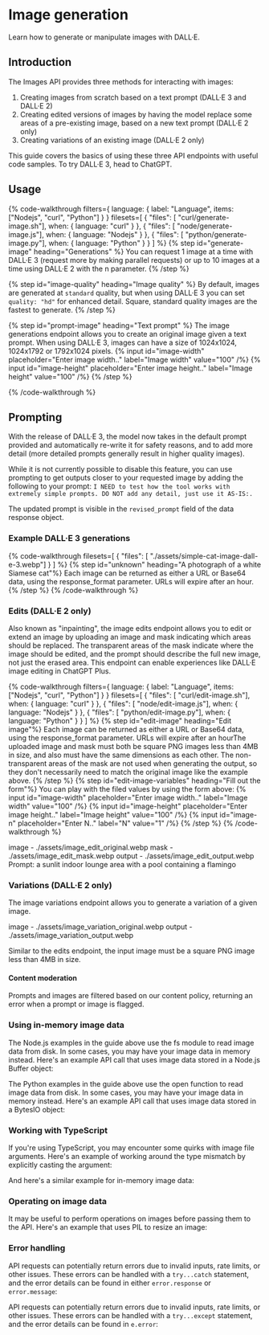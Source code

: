 # Image generation

Learn how to generate or manipulate images with DALL·E.

## Introduction

The Images API provides three methods for interacting with images:

1. Creating images from scratch based on a text prompt (DALL·E 3 and DALL·E 2)
2. Creating edited versions of images by having the model replace some areas of a pre-existing image, based on a new text prompt (DALL·E 2 only)
3. Creating variations of an existing image (DALL·E 2 only)

This guide covers the basics of using these three API endpoints with useful code samples. To try DALL·E 3, head to ChatGPT.

## Usage

<!-- TODO: highlight generate-image script entirely -->

{% code-walkthrough
  filters={
    language: {
      label: "Language",
      items: ["Nodejs", "curl", "Python"]
    }
  }
  filesets=[
    { "files": [ "curl/generate-image.sh"], when: { language: "curl" } },
    { "files": [ "node/generate-image.js"], when: { language: "Nodejs" } },
    { "files": [ "python/generate-image.py"], when: { language: "Python" } }
  ]
%}
  {% step id="generate-image" heading="Generations" %}
   You can request 1 image at a time with DALL·E 3 (request more by making parallel requests) or up to 10 images at a time using DALL·E 2 with the n parameter.
  {% /step %}

  {% step id="image-quality" heading="Image quality" %}
    By default, images are generated at `standard` quality, but when using DALL·E 3 you can set `quality: "hd"` for enhanced detail. Square, standard quality images are the fastest to generate.
  {% /step %}

  {% step id="prompt-image" heading="Text prompt" %}
    The image generations endpoint allows you to create an original image given a text prompt. When using DALL·E 3, images can have a size of 1024x1024, 1024x1792 or 1792x1024 pixels.
    {% input id="image-width" placeholder="Enter image width.." label="Image width" value="100" /%}
    {% input id="image-height" placeholder="Enter image height.." label="Image height" value="100" /%}
  {% /step %}

{% /code-walkthrough %}

<!-- TODO: provide variables for model, prompt, n, size -->

## Prompting

With the release of DALL·E 3, the model now takes in the default prompt provided and automatically re-write it for safety reasons, and to add more detail (more detailed prompts generally result in higher quality images).

While it is not currently possible to disable this feature, you can use prompting to get outputs closer to your requested image by adding the following to your prompt: `I NEED to test how the tool works with extremely simple prompts. DO NOT add any detail, just use it AS-IS:.`

The updated prompt is visible in the `revised_prompt` field of the data response object.

### Example DALL·E 3 generations

<!-- TODO: try to use preview feature for this prompt -->

{% code-walkthrough
  filesets=[
    { "files": [ "./assets/simple-cat-image-dall-e-3.webp"] }
  ]
%}
  {% step id="unknown" heading="A photograph of a white Siamese cat"%}
    Each image can be returned as either a URL or Base64 data, using the response_format parameter. URLs will expire after an hour.
  {% /step %}
{% /code-walkthrough %}

### Edits (DALL·E 2 only)

Also known as "inpainting", the image edits endpoint allows you to edit or extend an image by uploading an image and mask indicating which areas should be replaced. The transparent areas of the mask indicate where the image should be edited, and the prompt should describe the full new image, not just the erased area. This endpoint can enable experiences like DALL·E image editing in ChatGPT Plus.

{% code-walkthrough
  filters={
    language: {
      label: "Language",
      items: ["Nodejs", "curl", "Python"]
    }
  }
  filesets=[
    { "files": [ "curl/edit-image.sh"], when: { language: "curl" } },
    { "files": [ "node/edit-image.js"], when: { language: "Nodejs" } },
    { "files": [ "python/edit-image.py"], when: { language: "Python" } }
  ]
%}
  {% step id="edit-image" heading="Edit image"%}
    Each image can be returned as either a URL or Base64 data, using the response_format parameter. 
    URLs will expire after an hourThe uploaded image and mask must both be square PNG images less than 4MB in size, 
    and also must have the same dimensions as each other. The non-transparent areas of the mask are not used when generating the output, 
    so they don't necessarily need to match the original image like the example above.
  {% /step %}
  {% step id="edit-image-variables" heading="Fill out the form"%}
    You can play with the filed values by using the form above:
    {% input id="image-width" placeholder="Enter image width.." label="Image width" value="100" /%}
    {% input id="image-height" placeholder="Enter image height.." label="Image height" value="100" /%}
    {% input id="image-n" placeholder="Enter N.." label="N" value="1" /%}
  {% /step %}
{% /code-walkthrough %}

<!-- TODO: highlight edit-image script entirely -->
<!-- TODO: provide variables for fields -->

<!-- TODO: try to use preview feature for this prompt -->

image - ./assets/image_edit_original.webp
mask - ./assets/image_edit_mask.webp
output - ./assets/image_edit_output.webp
Prompt: a sunlit indoor lounge area with a pool containing a flamingo


### Variations (DALL·E 2 only)

The image variations endpoint allows you to generate a variation of a given image.

<!-- TODO: highlight create-variation script entirely -->
<!-- TODO: provide variables for fields -->
<!-- TODO: try to use preview feature for this prompt -->

image - ./assets/image_variation_original.webp
output - ./assets/image_variation_output.webp

Similar to the edits endpoint, the input image must be a square PNG image less than 4MB in size.

#### Content moderation

Prompts and images are filtered based on our content policy, returning an error when a prompt or image is flagged.

### Using in-memory image data

<!-- Node.js -->
<!-- TODO: highlight ./node/in-memory-image.js -->
The Node.js examples in the guide above use the fs module to read image data from disk. In some cases, you may have your image data in memory instead. Here's an example API call that uses image data stored in a Node.js Buffer object:
<!-- Node.js -->

<!-- Python -->
<!-- TODO: highlight ./python/in-memory-image.py -->
The Python examples in the guide above use the open function to read image data from disk. In some cases, you may have your image data in memory instead. Here's an example API call that uses image data stored in a BytesIO object:
<!-- Python -->

<!-- Node.js -->

### Working with TypeScript

If you're using TypeScript, you may encounter some quirks with image file arguments. Here's an example of working around the type mismatch by explicitly casting the argument:
<!-- TODO: highlight ./node/create-variation.ts -->

And here's a similar example for in-memory image data:

<!-- TODO(easy): highlight ./node/in-memory-image.ts -->
<!-- TODO(hard): try to use toggle feature to select ts/js -->
<!-- Node.js -->

<!-- Python -->

### Operating on image data

It may be useful to perform operations on images before passing them to the API. Here's an example that uses PIL to resize an image:

<!-- TODO: highlight ./python/create-variation.py -->
<!-- highlight:
from io import BytesIO
from PIL import Image
from openai import OpenAI
client = OpenAI()

# Read the image file from disk and resize it
image = Image.open("image.png")
width, height = 256, 256
image = image.resize((width, height))

# Convert the image to a BytesIO object
byte_stream = BytesIO()
image.save(byte_stream, format='PNG')
byte_array = byte_stream.getvalue()

response = client.images.create_variation(
  image=byte_array,
  n=1,
  model="dall-e-2",
  size="1024x1024"
) -->
<!-- Python -->

### Error handling

<!-- TODO: use toggle feature for error handling -->

<!-- Node.js -->
API requests can potentially return errors due to invalid inputs, rate limits, or other issues. These errors can be handled with a `try...catch` statement, and the error details can be found in either `error.response` or `error.message`:
<!-- TODO: extend ./node/create-variation.js with error handling:
import fs from "fs";
import OpenAI from "openai";

const openai = new OpenAI();

async function main() {
    try {
        const image = await openai.images.createVariation({
            image: fs.createReadStream("image.png"),
            n: 1,
            size: "1024x1024",
        });
        console.log(image.data);
    } catch (error) {
        if (error.response) {
            console.log(error.response.status);
            console.log(error.response.data);
        } else {
            console.log(error.message);
        }
    }
}

main(); -->
<!-- Node.js -->

<!-- Python -->
API requests can potentially return errors due to invalid inputs, rate limits, or other issues. These errors can be handled with a `try...except` statement, and the error details can be found in `e.error`:

<!-- TODO: extend ./python/create-variation.py with error handling:
import openai
from openai import OpenAI
client = OpenAI()

try:
  response = client.images.create_variation(
    image=open("image_edit_mask.png", "rb"),
    n=1,
    model="dall-e-2",
    size="1024x1024"
  )
  print(response.data[0].url)
except openai.OpenAIError as e:
  print(e.http_status)
  print(e.error) -->

<!-- Python -->